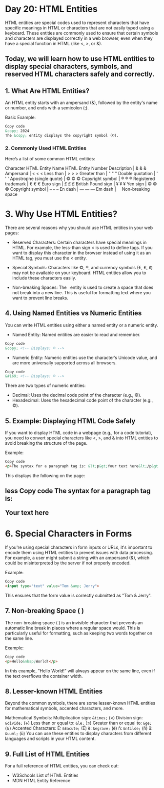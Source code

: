 # Day 20: HTML Entities
HTML entities are special codes used to represent characters that have specific meanings in HTML or characters that are not easily typed using a keyboard. These entities are commonly used to ensure that certain symbols and characters are displayed correctly in a web browser, even when they have a special function in HTML (like <, >, or &).

Today, we will learn how to use HTML entities to display special characters, symbols, and reserved HTML characters safely and correctly.
----

## 1. What Are HTML Entities?
An HTML entity starts with an ampersand (&), followed by the entity's name or number, and ends with a semicolon (;).

Basic Example:
```html
Copy code
&copy; 2024
The &copy; entity displays the copyright symbol (©).
```

### 2. Commonly Used HTML Entities
Here’s a list of some common HTML entities:

Character	HTML Entity Name	HTML Entity Number	Description
| &	&amp;	&#38;	Ampersand
| <	&lt;	&#60;	Less than
| >	&gt;	&#62;	Greater than
| "	&quot;	&#34;	Double quotation
| '	&apos;	&#39;	Apostrophe (single quote)
| ©	&copy;	&#169;	Copyright symbol
| ®	&reg;	&#174;	Registered trademark
| €	&euro;	&#8364;	Euro sign
| £	&pound;	&#163;	British Pound sign
| ¥	&yen;	&#165;	Yen sign
| ©	&copy;	&#169;	Copyright symbol
| –	&ndash;	&#8211;	En dash
| —	&mdash;	&#8212;	Em dash
|   &nbsp;	&#160; Non-breaking space
 
# 3. Why Use HTML Entities?
There are several reasons why you should use HTML entities in your web pages:

- Reserved Characters: Certain characters have special meanings in HTML. For example, the less-than sign < is used to define tags. If you want to display this character in the browser instead of using it as an HTML tag, you must use the &lt; entity.

- Special Symbols: Characters like ©, ®, and currency symbols (€, £, ¥) may not be available on your keyboard. HTML entities allow you to include these characters easily.

- Non-breaking Spaces: The &nbsp; entity is used to create a space that does not break into a new line. This is useful for formatting text where you want to prevent line breaks.

## 4. Using Named Entities vs Numeric Entities
You can write HTML entities using either a named entity or a numeric entity.

- Named Entity:
Named entities are easier to read and remember.

```html
Copy code
&copy; <!-- Displays: © -->
```
- Numeric Entity:
Numeric entities use the character’s Unicode value, and are more universally supported across all browsers.

```html
Copy code
&#169; <!-- Displays: © -->
```
There are two types of numeric entities:

- Decimal: Uses the decimal code point of the character (e.g., &#169;).
- Hexadecimal: Uses the hexadecimal code point of the character (e.g., &#xA9;).

## 5. Example: Displaying HTML Code Safely
If you want to display HTML code in a webpage (e.g., for a code tutorial), you need to convert special characters like <, >, and & into HTML entities to avoid breaking the structure of the page.

Example:

```html
Copy code
<p>The syntax for a paragraph tag is: &lt;p&gt;Your text here&lt;/p&gt;</p>
```
This displays the following on the page:

less
Copy code
The syntax for a paragraph tag is: <p>Your text here</p>
---

# 6. Special Characters in Forms
If you're using special characters in form inputs or URLs, it's important to encode them using HTML entities to prevent issues with data processing. For example, a user might submit a string with an ampersand (&), which could be misinterpreted by the server if not properly encoded.

Example:
```html
Copy code
<input type="text" value="Tom &amp; Jerry">
```
This ensures that the form value is correctly submitted as "Tom & Jerry".

## 7. Non-breaking Space (&nbsp;)
The non-breaking space (&nbsp;) is an invisible character that prevents an automatic line break in places where a regular space would. This is particularly useful for formatting, such as keeping two words together on the same line.

Example:
```html
Copy code
<p>Hello&nbsp;World!</p>
```
In this example, "Hello World!" will always appear on the same line, even if the text overflows the container width.

## 8. Lesser-known HTML Entities
Beyond the common symbols, there are some lesser-known HTML entities for mathematical symbols, accented characters, and more.

Mathematical Symbols:
Multiplication sign: `&times;` (×)
Division sign: `&divide;` (÷)
Less than or equal to: `&le;` (≤)
Greater than or equal to: `&ge;` (≥)
Accented Characters:
É: `&Eacute;` (É)
è: `&egrave;` (è)
ñ: `&ntilde;` (ñ)
ü: `&uuml;` (ü)
You can use these entities to display characters from different languages and scripts in your HTML content.

## 9. Full List of HTML Entities
For a full reference of HTML entities, you can check out:

- W3Schools List of HTML Entities
- MDN HTML Entity Reference







